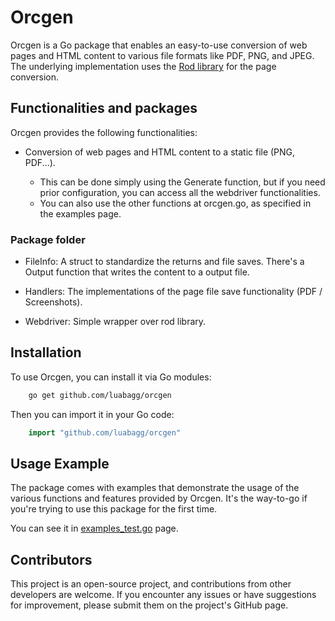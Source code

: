 # Orcgen

Orcgen is a Go package that enables an easy-to-use conversion of web pages and HTML content to various file formats like PDF, PNG, and JPEG.
The underlying implementation uses the [Rod library](https://github.com/go-rod/rod) for the page conversion.

## Functionalities and packages

Orcgen provides the following functionalities:

- Conversion of web pages and HTML content to a static file (PNG, PDF...).

  - This can be done simply using the Generate function, but if you need
  prior configuration, you can access all the webdriver functionalities.
  - You can also use the other functions at orcgen.go, as specified in the examples page.

### Package folder

- FileInfo:
    A struct to standardize the returns and file saves.
    There's a Output function that writes the content to a output file.

- Handlers:
    The implementations of the page file save functionality (PDF / Screenshots).

- Webdriver:
    Simple wrapper over rod library.

## Installation

To use Orcgen, you can install it via Go modules:

```sh
    go get github.com/luabagg/orcgen
```

Then you can import it in your Go code:

```go
    import "github.com/luabagg/orcgen"
```

## Usage Example

The package comes with examples that demonstrate the usage of the various functions and features provided by Orcgen.
It's the way-to-go if you're trying to use this package for the first time.

You can see it in [examples_test.go](https://github.com/luabagg/orcgen/tree/main/examples_test.go) page.

## Contributors

This project is an open-source project, and contributions from other developers are welcome. If you encounter any issues or have suggestions for improvement, please submit them on the project's GitHub page.
